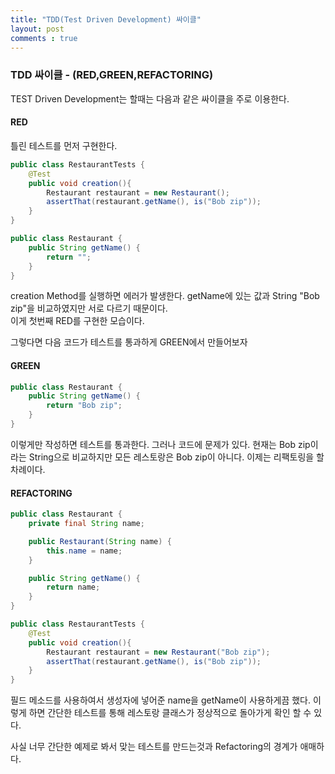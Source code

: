 ```yaml
---
title: "TDD(Test Driven Development) 싸이클"
layout: post
comments : true
---
```



### TDD 싸이클 - (RED,GREEN,REFACTORING)

TEST Driven Development는 할때는 다음과 같은 싸이클을 주로 이용한다.


#### RED  
틀린 테스트를 먼저 구현한다.

```java
public class RestaurantTests {
    @Test
    public void creation(){
        Restaurant restaurant = new Restaurant();
        assertThat(restaurant.getName(), is("Bob zip"));
    }
}

public class Restaurant {
    public String getName() {
        return "";
    }
}
```

creation Method를 실행하면 에러가 발생한다.
getName에 있는 값과 String "Bob zip"을 비교하였지만 서로 다르기 때문이다.  
이게 첫번째 RED를 구현한 모습이다.

그렇다면 다음 코드가 테스트를 통과하게 GREEN에서 만들어보자


#### GREEN  


```java  
public class Restaurant {
    public String getName() {
        return "Bob zip";
    }
}
```

이렇게만 작성하면 테스트를 통과한다. 
그러나 코드에 문제가 있다. 현재는 Bob zip이라는 String으로 비교하지만 모든 레스토랑은 Bob zip이 아니다. 이제는 리팩토링을 할 차례이다.


#### REFACTORING  


```java
public class Restaurant {
    private final String name;

    public Restaurant(String name) {
        this.name = name;
    }

    public String getName() {
        return name;
    }
}

public class RestaurantTests {
    @Test
    public void creation(){
        Restaurant restaurant = new Restaurant("Bob zip");
        assertThat(restaurant.getName(), is("Bob zip"));
    }
}
```

필드 메소드를 사용하여서 생성자에 넣어준 name을 getName이 사용하게끔 했다.
이렇게 하면 간단한 테스트를 통해  레스토랑 클래스가 정상적으로 돌아가게 확인 할 수 있다.


사실 너무 간단한 예제로 봐서 맞는 테스트를 만드는것과 Refactoring의 경계가 애매하다.








